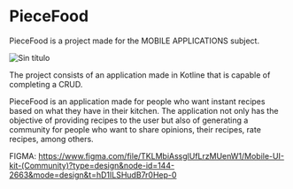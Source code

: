 # PieceFood
PieceFood is a project made for the MOBILE APPLICATIONS subject.

![Sin título](https://github.com/juandy7/PieceFood/assets/103261154/19af8439-6911-423f-a928-f620a1025d6f)


The project consists of an application made in Kotline that is capable of completing a CRUD.

PieceFood is an application made for people who want instant recipes based on what they have in their kitchen. The application not only has the objective of providing recipes to the user but also of generating a community for people who want to share opinions, their recipes, rate recipes, among others.

FIGMA:
https://www.figma.com/file/TKLMbiAssglUfLrzMUenW1/Mobile-UI-kit-(Community)?type=design&node-id=144-2663&mode=design&t=hD1ILSHudB7r0Hep-0
